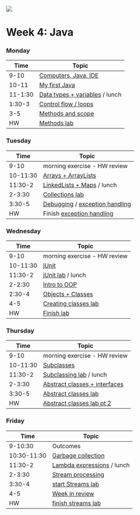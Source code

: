 ![](https://ga-dash.s3.amazonaws.com/production/assets/logo-9f88ae6c9c3871690e33280fcf557f33.png)

# Week 4: Java

### Monday

Time   |         Topic 
---    | --------------------- 
9-10   | [Computers, Java, IDE ](https://git.generalassemb.ly/sureshmelvinsigera/AMEX/tree/master/Week4/Lessons/1-Monday/1-Computers-and-Java-Lesson) 
10-11  | [My first Java](https://git.generalassemb.ly/sureshmelvinsigera/AMEX/tree/master/Week4/Lessons/1-Monday/2-My-First-Java-Lesson)
11-1:30 | [Data types + variables](https://git.generalassemb.ly/sureshmelvinsigera/AMEX/tree/master/Week4/Lessons/1-Monday/3-Data-Types-and-Variables-Lesson) / lunch
1:30-3 | [Control flow / loops](https://git.generalassemb.ly/sureshmelvinsigera/AMEX/tree/master/Week4/Lessons/1-Monday/4-Control-Flow-and-Loops-Lesson)
3-5    | [Methods and scope](https://git.generalassemb.ly/sureshmelvinsigera/AMEX/tree/master/Week4/Lessons/1-Monday/5-1Methods-and-Scope-Lesson)
HW     | [Methods lab](https://git.generalassemb.ly/sureshmelvinsigera/AMEX/tree/master/Week4/Lessons/1-Monday/5-2-Methods-and-Scope-Lab)

### Tuesday

Time     |         Topic 
---      | ----------------------
9-10     | morning exercise - HW review
10-11:30 | [Arrays + ArrayLists](https://git.generalassemb.ly/sureshmelvinsigera/AMEX/tree/master/Week4/Lessons/2-Tuesday/1-Arrays-Arraylists-Lesson)
11:30-2  | [LinkedLists + Maps](https://git.generalassemb.ly/sureshmelvinsigera/AMEX/tree/master/Week4/Lessons/2-Tuesday/2-Linkedlists-Maps-Lesson) / lunch
2-3:30   | [Collections lab](https://git.generalassemb.ly/sureshmelvinsigera/AMEX/tree/master/Week4/Lessons/2-Tuesday/3-Organizing-Information-Lab)
3:30-5   | [Debugging](https://git.generalassemb.ly/sureshmelvinsigera/AMEX/tree/master/Week4/Lessons/2-Tuesday/4-Debugging-Lesson) / [exception handling](https://git.generalassemb.ly/sureshmelvinsigera/AMEX/tree/master/Week4/Lessons/2-Tuesday/5-Exception-Handling-Lesson)
HW       | Finish [exception handling ](https://git.generalassemb.ly/sureshmelvinsigera/AMEX/tree/master/Week4/Lessons/2-Tuesday/5-Exception-Handling-Lesson)

### Wednesday 

Time     |         Topic 
---      | ---------------------
9-10     | morning exercise - HW review
10-11:30 | [jUnit](https://git.generalassemb.ly/sureshmelvinsigera/AMEX/tree/master/Week4/Lessons/3-Wednesday/2-jUnit-Testing-Lesson)
11:30-2  | [jUnit lab](https://git.generalassemb.ly/sureshmelvinsigera/AMEX/tree/master/Week4/Lessons/3-Wednesday/3-jUnit-Lab) / lunch
2-2:30   | [Intro to OOP](https://git.generalassemb.ly/sureshmelvinsigera/AMEX/tree/master/Week4/Lessons/3-Wednesday/4-Intro%20to%20OOP)
2:30-4   | [Objects + Classes ](https://git.generalassemb.ly/sureshmelvinsigera/AMEX/tree/master/Week4/Lessons/3-Wednesday/5-Objects-and-Classes)
4-5      | [Creating classes lab](https://git.generalassemb.ly/sureshmelvinsigera/AMEX/tree/master/Week4/Lessons/3-Wednesday/6-Creating-Classes-Lab)
HW       | [Finish lab](https://git.generalassemb.ly/sureshmelvinsigera/AMEX/tree/master/Week4/Lessons/3-Wednesday/6-Creating-Classes-Lab)

### Thursday

Time     |         Topic 
---      | ----------------------
9-10     | morning exercise - HW review
10-11:30 | [Subclasses](https://git.generalassemb.ly/sureshmelvinsigera/AMEX/tree/master/Week4/Lessons/4-Thursday)
11:30-2  | [Subclassing lab](https://git.generalassemb.ly/GA-Cognizant/foundational-java/tree/master/oop-java/subclassing-lab) / lunch
2-3:30   | [Abstract classes + interfaces](https://git.generalassemb.ly/GA-Cognizant/foundational-java/tree/master/oop-java/abstract-classes-interfaces-lesson)
3:30-5   | [Abstract classes lab ](https://git.generalassemb.ly/GA-Cognizant/foundational-java/tree/master/oop-java/inheritance-abstraction-lab)
HW       | [Abstract classes lab pt 2](https://git.generalassemb.ly/GA-Cognizant/foundational-java/tree/master/oop-java/inheritance-household-lab)

### Friday

Time        |      Topic 
---         | ----------------
9-10:30     | Outcomes
10:30-11:30 | [Garbage collection](https://git.generalassemb.ly/GA-Cognizant/foundational-java/tree/master/garbage-collection)
11:30-2     | [Lambda expressions](https://git.generalassemb.ly/GA-Cognizant/foundational-java/tree/master/functional-programming-lesson/01-lambda-expressions) / lunch
2-3:30      | [Stream processing](https://git.generalassemb.ly/GA-Cognizant/foundational-java/tree/master/functional-programming-lesson/02-stream-processing-and-collectors)
3:30-4      | [start Streams lab](https://git.generalassemb.ly/GA-Cognizant/foundational-java/tree/master/functional-programming-lesson/05-functions-lab)
4-5         | [Week in review](https://git.generalassemb.ly/GA-Cognizant/additional-material/blob/master/week-in-review.md)
HW          | [finish streams lab](https://git.generalassemb.ly/GA-Cognizant/foundational-java/tree/master/functional-programming-lesson/05-functions-lab)


